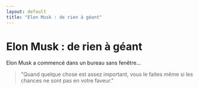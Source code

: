 ```yaml
---
layout: default
title: "Elon Musk : de rien à géant"
---
```


# Elon Musk : de rien à géant

Elon Musk a commencé dans un bureau sans fenêtre...

> "Quand quelque chose est assez important, vous le faites même si les chances ne sont pas en votre faveur."
